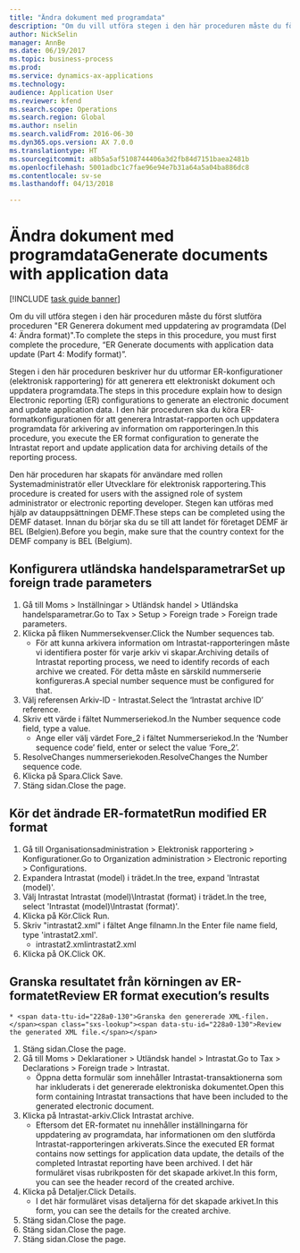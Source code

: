 ```yaml
--- 
title: "Ändra dokument med programdata"
description: "Om du vill utföra stegen i den här proceduren måste du först slutföra proceduren \"ER Generera dokument med uppdatering av programdata (Del 4: Ändra format)\"."
author: NickSelin
manager: AnnBe
ms.date: 06/19/2017
ms.topic: business-process
ms.prod: 
ms.service: dynamics-ax-applications
ms.technology: 
audience: Application User
ms.reviewer: kfend
ms.search.scope: Operations
ms.search.region: Global
ms.author: nselin
ms.search.validFrom: 2016-06-30
ms.dyn365.ops.version: AX 7.0.0
ms.translationtype: HT
ms.sourcegitcommit: a8b5a5af5108744406a3d2fb84d7151baea2481b
ms.openlocfilehash: 5001adbc1c7fae96e94e7b31a64a5a04ba886dc8
ms.contentlocale: sv-se
ms.lasthandoff: 04/13/2018

---
```

# <a name="generate-documents-with-application-data"></a><span data-ttu-id="228a0-103">Ändra dokument med programdata</span><span class="sxs-lookup"><span data-stu-id="228a0-103">Generate documents with application data</span></span>

[!INCLUDE [task guide banner](../../includes/task-guide-banner.md)]

<span data-ttu-id="228a0-104">Om du vill utföra stegen i den här proceduren måste du först slutföra proceduren "ER Generera dokument med uppdatering av programdata (Del 4: Ändra format)".</span><span class="sxs-lookup"><span data-stu-id="228a0-104">To complete the steps in this procedure, you must first complete the procedure, “ER Generate documents with application data update (Part 4: Modify format)”.</span></span>



<span data-ttu-id="228a0-105">Stegen i den här proceduren beskriver hur du utformar ER-konfigurationer (elektronisk rapportering) för att generera ett elektroniskt dokument och uppdatera programdata.</span><span class="sxs-lookup"><span data-stu-id="228a0-105">The steps in this procedure explain how to design Electronic reporting (ER) configurations to generate an electronic document and update application data.</span></span> <span data-ttu-id="228a0-106">I den här proceduren ska du köra ER-formatkonfigurationen för att generera Intrastat-rapporten och uppdatera programdata för arkivering av information om rapporteringen.</span><span class="sxs-lookup"><span data-stu-id="228a0-106">In this procedure, you execute the ER format configuration to generate the Intrastat report and update application data for archiving details of the reporting process.</span></span>



<span data-ttu-id="228a0-107">Den här proceduren har skapats för användare med rollen Systemadministratör eller Utvecklare för elektronisk rapportering.</span><span class="sxs-lookup"><span data-stu-id="228a0-107">This procedure is created for users with the assigned role of system administrator or electronic reporting developer.</span></span> <span data-ttu-id="228a0-108">Stegen kan utföras med hjälp av datauppsättningen DEMF.</span><span class="sxs-lookup"><span data-stu-id="228a0-108">These steps can be completed using the DEMF dataset.</span></span> <span data-ttu-id="228a0-109">Innan du börjar ska du se till att landet för företaget DEMF är BEL (Belgien).</span><span class="sxs-lookup"><span data-stu-id="228a0-109">Before you begin, make sure that the country context for the DEMF company is BEL (Belgium).</span></span>


## <a name="set-up-foreign-trade-parameters"></a><span data-ttu-id="228a0-110">Konfigurera utländska handelsparametrar</span><span class="sxs-lookup"><span data-stu-id="228a0-110">Set up foreign trade parameters</span></span>
1. <span data-ttu-id="228a0-111">Gå till Moms > Inställningar > Utländsk handel > Utländska handelsparametrar.</span><span class="sxs-lookup"><span data-stu-id="228a0-111">Go to Tax > Setup > Foreign trade > Foreign trade parameters.</span></span>
2. <span data-ttu-id="228a0-112">Klicka på fliken Nummersekvenser.</span><span class="sxs-lookup"><span data-stu-id="228a0-112">Click the Number sequences tab.</span></span>
    * <span data-ttu-id="228a0-113">För att kunna arkivera information om Intrastat-rapporteringen måste vi identifiera poster för varje arkiv vi skapar.</span><span class="sxs-lookup"><span data-stu-id="228a0-113">Archiving details of Intrastat reporting process, we need to identify records of each archive we created.</span></span> <span data-ttu-id="228a0-114">För detta måste en särskild nummerserie konfigureras.</span><span class="sxs-lookup"><span data-stu-id="228a0-114">A special number sequence must be configured for that.</span></span>  
3. <span data-ttu-id="228a0-115">Välj referensen Arkiv-ID - Intrastat.</span><span class="sxs-lookup"><span data-stu-id="228a0-115">Select the ‘Intrastat archive ID’ reference.</span></span>
4. <span data-ttu-id="228a0-116">Skriv ett värde i fältet Nummerseriekod.</span><span class="sxs-lookup"><span data-stu-id="228a0-116">In the Number sequence code field, type a value.</span></span>
    * <span data-ttu-id="228a0-117">Ange eller välj värdet Fore_2 i fältet Nummerseriekod.</span><span class="sxs-lookup"><span data-stu-id="228a0-117">In the ‘Number sequence code’ field, enter or select the value ‘Fore_2’.</span></span>  
5. <span data-ttu-id="228a0-118">ResolveChanges nummerseriekoden.</span><span class="sxs-lookup"><span data-stu-id="228a0-118">ResolveChanges the Number sequence code.</span></span>
6. <span data-ttu-id="228a0-119">Klicka på Spara.</span><span class="sxs-lookup"><span data-stu-id="228a0-119">Click Save.</span></span>
7. <span data-ttu-id="228a0-120">Stäng sidan.</span><span class="sxs-lookup"><span data-stu-id="228a0-120">Close the page.</span></span>

## <a name="run-modified-er-format"></a><span data-ttu-id="228a0-121">Kör det ändrade ER-formatet</span><span class="sxs-lookup"><span data-stu-id="228a0-121">Run modified ER format</span></span>
1. <span data-ttu-id="228a0-122">Gå till Organisationsadministration > Elektronisk rapportering > Konfigurationer.</span><span class="sxs-lookup"><span data-stu-id="228a0-122">Go to Organization administration > Electronic reporting > Configurations.</span></span>
2. <span data-ttu-id="228a0-123">Expandera Intrastat (model) i trädet.</span><span class="sxs-lookup"><span data-stu-id="228a0-123">In the tree, expand 'Intrastat (model)'.</span></span>
3. <span data-ttu-id="228a0-124">Välj Intrastat Intrastat (model)\Intrastat (format) i trädet.</span><span class="sxs-lookup"><span data-stu-id="228a0-124">In the tree, select 'Intrastat (model)\Intrastat (format)'.</span></span>
4. <span data-ttu-id="228a0-125">Klicka på Kör.</span><span class="sxs-lookup"><span data-stu-id="228a0-125">Click Run.</span></span>
5. <span data-ttu-id="228a0-126">Skriv "intrastat2.xml" i fältet Ange filnamn.</span><span class="sxs-lookup"><span data-stu-id="228a0-126">In the Enter file name field, type 'intrastat2.xml'.</span></span>
    * <span data-ttu-id="228a0-127">intrastat2.xml</span><span class="sxs-lookup"><span data-stu-id="228a0-127">intrastat2.xml</span></span>  
6. <span data-ttu-id="228a0-128">Klicka på OK.</span><span class="sxs-lookup"><span data-stu-id="228a0-128">Click OK.</span></span>

## <a name="review-er-format-executions-results"></a><span data-ttu-id="228a0-129">Granska resultatet från körningen av ER-formatet</span><span class="sxs-lookup"><span data-stu-id="228a0-129">Review ER format execution’s results</span></span>
    * <span data-ttu-id="228a0-130">Granska den genererade XML-filen.</span><span class="sxs-lookup"><span data-stu-id="228a0-130">Review the generated XML file.</span></span>  
1. <span data-ttu-id="228a0-131">Stäng sidan.</span><span class="sxs-lookup"><span data-stu-id="228a0-131">Close the page.</span></span>
2. <span data-ttu-id="228a0-132">Gå till Moms > Deklarationer > Utländsk handel > Intrastat.</span><span class="sxs-lookup"><span data-stu-id="228a0-132">Go to Tax > Declarations > Foreign trade > Intrastat.</span></span>
    * <span data-ttu-id="228a0-133">Öppna detta formulär som innehåller Intrastat-transaktionerna som har inkluderats i det genererade elektroniska dokumentet.</span><span class="sxs-lookup"><span data-stu-id="228a0-133">Open this form containing Intrastat transactions that have been included to the generated electronic document.</span></span>  
3. <span data-ttu-id="228a0-134">Klicka på Intrastat-arkiv.</span><span class="sxs-lookup"><span data-stu-id="228a0-134">Click Intrastat archive.</span></span>
    * <span data-ttu-id="228a0-135">Eftersom det ER-formatet nu innehåller inställningarna för uppdatering av programdata, har informationen om den slutförda Intrastat-rapporteringen arkiverats.</span><span class="sxs-lookup"><span data-stu-id="228a0-135">Since the executed ER format contains now settings for application data update, the details of the completed Intrastat reporting have been archived.</span></span> <span data-ttu-id="228a0-136">I det här formuläret visas rubrikposten för det skapade arkivet.</span><span class="sxs-lookup"><span data-stu-id="228a0-136">In this form, you can see the header record of the created archive.</span></span>  
4. <span data-ttu-id="228a0-137">Klicka på Detaljer.</span><span class="sxs-lookup"><span data-stu-id="228a0-137">Click Details.</span></span>
    * <span data-ttu-id="228a0-138">I det här formuläret visas detaljerna för det skapade arkivet.</span><span class="sxs-lookup"><span data-stu-id="228a0-138">In this form, you can see the details for the created archive.</span></span>  
5. <span data-ttu-id="228a0-139">Stäng sidan.</span><span class="sxs-lookup"><span data-stu-id="228a0-139">Close the page.</span></span>
6. <span data-ttu-id="228a0-140">Stäng sidan.</span><span class="sxs-lookup"><span data-stu-id="228a0-140">Close the page.</span></span>
7. <span data-ttu-id="228a0-141">Stäng sidan.</span><span class="sxs-lookup"><span data-stu-id="228a0-141">Close the page.</span></span>


